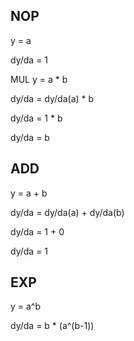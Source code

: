 NOP
------
y = a

dy/da = 1

MUL
y = a * b

dy/da = dy/da(a) * b

dy/da = 1 * b

dy/da = b

ADD
-------
y = a + b

dy/da = dy/da(a) + dy/da(b)

dy/da = 1 + 0

dy/da = 1

EXP
-------
y = a^b

dy/da = b * (a^(b-1))
